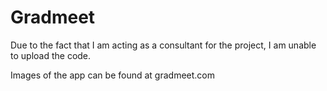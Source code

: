 # Gradmeet
Due to the fact that I am acting as a consultant for the project, I am unable to upload the code.

Images of the app can be found at gradmeet.com
